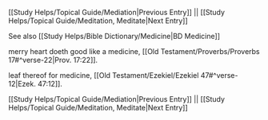 [[Study Helps/Topical Guide/Mediation|Previous Entry]]  ||  [[Study Helps/Topical Guide/Meditation, Meditate|Next Entry]]

 See also [[Study Helps/Bible Dictionary/Medicine|BD Medicine]]

 merry heart doeth good like a medicine, [[Old Testament/Proverbs/Proverbs 17#^verse-22|Prov. 17:22]].

 leaf thereof for medicine, [[Old Testament/Ezekiel/Ezekiel 47#^verse-12|Ezek. 47:12]].

[[Study Helps/Topical Guide/Mediation|Previous Entry]]  ||  [[Study Helps/Topical Guide/Meditation, Meditate|Next Entry]]
